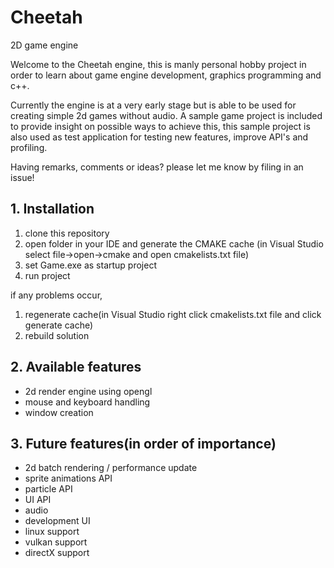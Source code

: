 # Cheetah
2D game engine

Welcome to the Cheetah engine, this is manly personal hobby project in order to learn about game engine development, graphics programming and c++.

Currently the engine is at a very early stage but is able to be used for creating simple 2d games without audio. 
A sample game project is included to provide insight on possible ways to achieve this, this sample project is also used as test application for testing new features, improve API's and profiling.

Having remarks, comments or ideas? please let me know by filing in an issue!

## 1. Installation
1. clone this repository 
2. open folder in your IDE and generate the CMAKE cache (in Visual Studio select file->open->cmake and open cmakelists.txt file)
3. set Game.exe as startup project
4. run project

if any problems occur,
1. regenerate cache(in Visual Studio right click cmakelists.txt file and click generate cache)
2. rebuild solution

## 2. Available features
- 2d render engine using opengl
- mouse and keyboard handling
- window creation

## 3. Future features(in order of importance)
- 2d batch rendering / performance update
- sprite animations API
- particle API
- UI API
- audio
- development UI
- linux support
- vulkan support
- directX support
